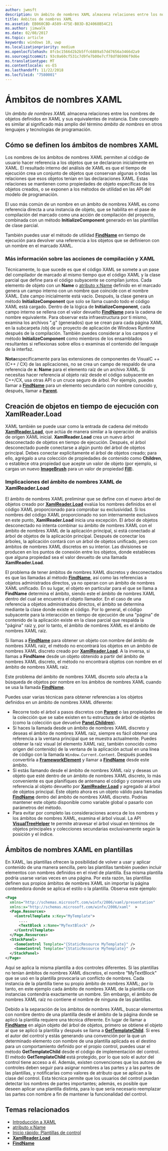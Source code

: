 ```yaml
---
author: jwmsft
description: Un ámbito de nombres XAML almacena relaciones entre los nombres de objetos definidos en XAML y sus equivalentes de instancia. Este concepto es similar al significado más amplio del término ámbito de nombres en otros lenguajes y tecnologías de programación.
title: Ámbitos de nombres XAML
ms.assetid: EB060CBD-A589-475E-B83D-B24068B54C21
ms.author: jimwalk
ms.date: 02/08/2017
ms.topic: article
keywords: windows 10, uwp
ms.localizationpriority: medium
ms.openlocfilehash: 8fcbc1566d2b2b5ffc6889a57dd7656a3466d2a9
ms.sourcegitcommit: 93c0a60cf531c7d9fe7b00e7cf78df86906f9d6e
ms.translationtype: MT
ms.contentlocale: es-ES
ms.lasthandoff: 11/22/2018
ms.locfileid: "7580001"
---
```

# <a name="xaml-namescopes"></a>Ámbitos de nombres XAML


Un *ámbito de nombres XAML* almacena relaciones entre los nombres de objetos definidos en XAML y sus equivalentes de instancia. Este concepto es similar al significado más amplio del término *ámbito de nombres* en otros lenguajes y tecnologías de programación.

## <a name="how-xaml-namescopes-are-defined"></a>Cómo se definen los ámbitos de nombres XAML

Los nombres de los ámbitos de nombres XAML permiten al código de usuario hacer referencia a los objetos que se declararon inicialmente en XAML. El resultado interno del análisis de XAML es que el tiempo de ejecución crea un conjunto de objetos que conservan algunas o todas las relaciones que esos objetos tenían en las declaraciones XAML. Estas relaciones se mantienen como propiedades de objeto específicas de los objetos creados, o se exponen a los métodos de utilidad en las API del modelo de programación.

El uso más común de un nombre en un ámbito de nombres XAML es como referencia directa a una instancia de objeto, que se habilita en el pase de compilación del marcado como una acción de compilación del proyecto, combinada con un método **InitializeComponent** generado en las plantillas de clase parcial.

También puedes usar el método de utilidad [**FindName**](https://msdn.microsoft.com/library/windows/apps/br208715) en tiempo de ejecución para devolver una referencia a los objetos que se definieron con un nombre en el marcado XAML.

### <a name="more-about-build-actions-and-xaml"></a>Más información sobre las acciones de compilación y XAML

Técnicamente, lo que sucede es que el código XAML se somete a un pase del compilador de marcado al mismo tiempo que el código XAML y la clase parcial que define para el código subyacente se compilan juntos. Cada elemento de objeto con un **Name** o [atributo x:Name](x-name-attribute.md) definido en el marcado genera un campo interno con un nombre que coincide con el nombre XAML. Este campo inicialmente está vacío. Después, la clase genera un método **InitializeComponent** que solo se llama cuando todo el código XAML está cargado. Dentro de la lógica de **InitializeComponent**, cada campo interno se rellena con el valor devuelto [**FindName**](https://msdn.microsoft.com/library/windows/apps/br208715) para la cadena de nombre equivalente. Para observar esta infraestructura por ti mismo, examina los archivos ".g" (generados) que se crean para cada página XAML en la subcarpeta /obj de un proyecto de aplicación de Windows Runtime después de la compilación. También puedes considerar a los campos y el método **InitializeComponent** como miembros de los ensamblados resultantes si reflexionas sobre ellos o examinas el contenido del lenguaje de la interfaz.

**Nota**específicamente para las extensiones de componentes de VisualC ++ (C++ / CX) de las aplicaciones, no se crea un campo de respaldo de una referencia de **x: Name** para el elemento raíz de un archivo XAML. Si necesitas hacer referencia al objeto raíz desde el código subyacente en C++/CX, usa otras API o un cruce seguro de árbol. Por ejemplo, puedes llamar a [**FindName**](https://msdn.microsoft.com/library/windows/apps/br208715) para un elemento secundario con nombre conocido y, después, llamar a [**Parent**](https://msdn.microsoft.com/library/windows/apps/br208739).

## <a name="creating-objects-at-run-time-with-xamlreaderload"></a>Creación de objetos en tiempo de ejecución con XamlReader.Load

XAML también se puede usar como la entrada de cadena del método [**XamlReader.Load**](https://msdn.microsoft.com/library/windows/apps/br228048), que actúa de manera similar a la operación de análisis de origen XAML inicial. **XamlReader.Load** crea un nuevo árbol desconectado de objetos en tiempo de ejecución. Después, el árbol desconectado puede conectarse a algún punto del árbol de objetos principal. Debes conectar explícitamente el árbol de objetos creado; para ello, agrégalo a una colección de propiedades de contenido como **Children**, o establece otra propiedad que acepte un valor de objeto (por ejemplo, si cargas un nuevo [**ImageBrush**](https://msdn.microsoft.com/library/windows/apps/br210101) para un valor de propiedad [**Fill**](/uwp/api/Windows.UI.Xaml.Shapes.Shape.Fill)).

### <a name="xaml-namescope-implications-of-xamlreaderload"></a>Implicaciones del ámbito de nombres XAML de XamlReader.Load 

El ámbito de nombres XAML preliminar que se define con el nuevo árbol de objetos creado por [**XamlReader.Load**](https://msdn.microsoft.com/library/windows/apps/br228048) evalúa los nombres definidos en el código XAML proporcionado para comprobar su exclusividad. Si los nombres del código XAML proporcionado no son internamente exclusivos en este punto, **XamlReader.Load** inicia una excepción. El árbol de objetos desconectado no intenta combinar su ámbito de nombres XAML con el ámbito de nombres XAML de la aplicación principal, si está conectado al árbol de objetos de la aplicación principal. Después de conectar los árboles, la aplicación contará con un árbol de objetos unificado, pero con ámbitos de nombres XAML discretos en su interior. Las divisiones se producen en los puntos de conexión entre los objetos, donde estableces que alguna propiedad sea el valor devuelto de una llamada **XamlReader.Load**.

El problema de tener ámbitos de nombres XAML discretos y desconectados es que las llamadas al método [**FindName**](https://msdn.microsoft.com/library/windows/apps/br208715), así como las referencias a objetos administrados directos, ya no operan con un ámbito de nombres XAML unificado. En su lugar, el objeto en particular para el que se llama a **FindName** determina el ámbito, siendo este el ámbito de nombres XAML dentro del cual se encuentra el objeto llamador. En el caso de una referencia a objetos administrados directos, el ámbito se determina mediante la clase donde existe el código. Por lo general, el código subyacente para la interacción en tiempo de ejecución de una "página" de contenido de la aplicación existe en la clase parcial que respalda la "página" raíz y, por lo tanto, el ámbito de nombres XAML es el ámbito de nombres XAML raíz.

Si llamas a [**FindName**](https://msdn.microsoft.com/library/windows/apps/br208715) para obtener un objeto con nombre del ámbito de nombres XAML raíz, el método no encontrará los objetos en un ámbito de nombres XAML discreto creado por [**XamlReader.Load**](https://msdn.microsoft.com/library/windows/apps/br228048). A la inversa, si llamas a **FindName** desde un objeto obtenido a partir del ámbito de nombres XAML discreto, el método no encontrará objetos con nombre en el ámbito de nombres XAML raíz.

Este problema del ámbito de nombres XAML discreto solo afecta a la búsqueda de objetos por nombre en los ámbitos de nombres XAML cuando se usa la llamada [**FindName**](https://msdn.microsoft.com/library/windows/apps/br208715).

Puedes usar varias técnicas para obtener referencias a los objetos definidos en un ámbito de nombres XAML diferente:

-   Recorre todo el árbol a pasos discretos con [**Parent**](https://msdn.microsoft.com/library/windows/apps/br208739) o las propiedades de la colección que se sabe existen en tu estructura de árbol de objetos (como la colección que devuelve [**Panel.Children**](https://msdn.microsoft.com/library/windows/apps/br227514)).
-   Si haces la llamada desde un ámbito de nombres XAML discreto y deseas el ámbito de nombres XAML raíz, siempre es fácil obtener una referencia a la ventana principal que se muestra actualmente. Puedes obtener la raíz visual (el elemento XAML raíz, también conocido como origen del contenido) de la ventana de la aplicación actual en una línea de código con la llamada `Window.Current.Content`. Después puedes convertirla a [**FrameworkElement**](https://msdn.microsoft.com/library/windows/apps/br208706) y llamar a [**FindName**](https://msdn.microsoft.com/library/windows/apps/br208715) desde este ámbito.
-   Si estás llamando desde el ámbito de nombres XAML raíz y deseas un objeto que esté dentro de un ámbito de nombres XAML discreto, lo más conveniente es que planifiques de antemano el código y conserves una referencia al objeto devuelto por [**XamlReader.Load**](https://msdn.microsoft.com/library/windows/apps/br228048) y agregado al árbol de objetos principal. Este objeto ahora es un objeto válido para llamadas [**FindName**](https://msdn.microsoft.com/library/windows/apps/br208715) dentro del ámbito de nombres XAML discreto. Podrías mantener este objeto disponible como variable global o pasarlo con parámetros del método.
-   Para evitar por completo las consideraciones acerca de los nombres y los ámbitos de nombres XAML, examina el árbol visual. La API [**VisualTreeHelper**](https://msdn.microsoft.com/library/windows/apps/br243038) te permite atravesar el árbol visual en términos de objetos principales y colecciones secundarias exclusivamente según la posición y el índice.

## <a name="xaml-namescopes-in-templates"></a>Ámbitos de nombres XAML en plantillas

En XAML, las plantillas ofrecen la posibilidad de volver a usar y aplicar contenido de una manera sencilla, pero las plantillas también pueden incluir elementos con nombres definidos en el nivel de plantilla.  Esa misma plantilla podría usarse varias veces en una página. Por esta razón, las plantillas definen sus propios ámbitos de nombres XAML sin importar la página contenedora donde se aplica el estilo o la plantilla. Observa este ejemplo:

```xml
<Page
  xmlns="http://schemas.microsoft.com/winfx/2006/xaml/presentation" 
  xmlns:x="http://schemas.microsoft.com/winfx/2006/xaml"  >
  <Page.Resources>
    <ControlTemplate x:Key="MyTemplate">
      ....
      <TextBlock x:Name="MyTextBlock" />
    </ControlTemplate>
  </Page.Resources>
  <StackPanel>
    <SomeControl Template="{StaticResource MyTemplate}" />
    <SomeControl Template="{StaticResource MyTemplate}" />
  </StackPanel>
</Page>
```

Aquí se aplica la misma plantilla a dos controles diferentes. Si las plantillas no tenían ámbitos de nombres XAML discretos, el nombre "MyTextBlock" que se usó en la plantilla provocaría un conflicto de nombres. Cada instancia de la plantilla tiene su propio ámbito de nombres XAML; por lo tanto, en este ejemplo cada ámbito de nombres XAML de la plantilla con instancias contendría exactamente un nombre. Sin embargo, el ámbito de nombres XAML raíz no contiene el nombre de ninguna de las plantillas.

Debido a la separación de los ámbitos de nombres XAML, buscar elementos con nombre dentro de una plantilla desde el ámbito de la página donde se aplicó la plantilla requiere una técnica diferente. En lugar de llamar a [**FindName**](https://msdn.microsoft.com/library/windows/apps/br208715) en algún objeto del árbol de objetos, primero se obtiene el objeto al que se aplicó la plantilla y después se llama a [**GetTemplateChild**](https://msdn.microsoft.com/library/windows/apps/br209416). Si eres el autor del control y estás generando una convención por la que un determinado elemento con nombre de una plantilla aplicada es el destino para un comportamiento definido por el propio control, puedes usar el método **GetTemplateChild** desde el código de implementación del control. El método **GetTemplateChild** está protegido, por lo que solo el autor del control tiene acceso a él. Además, existen convenciones que los autores de controles deben seguir para asignar nombres a las partes y a las partes de las plantillas, y notificarlas como valores de atributo que se aplican a la clase del control. Esta técnica permite que los usuarios del control puedan detectar los nombres de partes importantes; además, es posible que deseen aplicar una plantilla distinta, para lo que sería necesario reemplazar las partes con nombre a fin de mantener la funcionalidad del control.

## <a name="related-topics"></a>Temas relacionados

* [Introducción a XAML](xaml-overview.md)
* [atributo x:Name](x-name-attribute.md)
* [Inicio rápido: Plantillas de control](https://msdn.microsoft.com/library/windows/apps/xaml/hh465374)
* [**XamlReader.Load**](https://msdn.microsoft.com/library/windows/apps/br228048)
* [**FindName**](https://msdn.microsoft.com/library/windows/apps/br208715)
 

